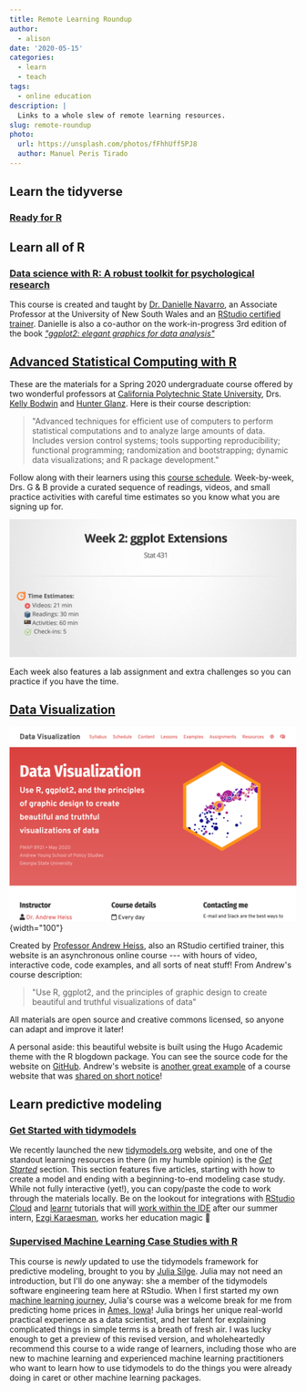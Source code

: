 ```yaml
---
title: Remote Learning Roundup
author:
  - alison
date: '2020-05-15'
categories:
  - learn
  - teach
tags:
  - online education
description: |
  Links to a whole slew of remote learning resources.
slug: remote-roundup
photo:
  url: https://unsplash.com/photos/fFhhUff5PJ8
  author: Manuel Peris Tirado
---
```


## Learn the tidyverse

### [Ready for R](https://ready4r.netlify.app/)

## Learn all of R

### [Data science with R: A robust toolkit for psychological research](http://robust-tools.djnavarro.net/)

This course is created and taught by [Dr. Danielle Navarro](https://djnavarro.net/), an Associate Professor at the University of New South Wales and an [RStudio certified trainer](https://education.rstudio.com/trainers/people/navarro+danielle/). Danielle is also a co-author on the work-in-progress 3rd edition of the book *["ggplot2: elegant graphics for data analysis"](https://ggplot2-book.org/)*

## 

## [Advanced Statistical Computing with R](https://cal-poly-advanced-r.github.io/STAT-431/)

These are the materials for a Spring 2020 undergraduate course offered by two wonderful professors at [California Polytechnic State University](https://www.calpoly.edu/), Drs. [Kelly Bodwin](https://www.kelly-bodwin.com/) and [Hunter Glanz](https://twitter.com/hglanz?lang=en). Here is their course description:

> "Advanced techniques for efficient use of computers to perform statistical computations and to analyze large amounts of data. Includes version control systems; tools supporting reproducibility; functional programming; randomization and bootstrapping; dynamic data visualizations; and R package development."

Follow along with their learners using this [course schedule](https://cal-poly-advanced-r.github.io/STAT-431/#section-4). Week-by-week, Drs. G & B provide a curated sequence of readings, videos, and small practice activities with careful time estimates so you know what you are signing up for.

![Sample of an advanced R weekly schedule](bodwin-glanz-advr.png "Advanced R weekly schedule")

Each week also features a lab assignment and extra challenges so you can practice if you have the time.

## 

## [Data Visualization](https://datavizm20.classes.andrewheiss.com/)

![Data Visualization by Dr. Andrew Heiss](heiss-dataviz.png "Data Visualization by Dr. Andrew Heiss"){width="100"}

Created by [Professor Andrew Heiss](https://www.andrewheiss.com/), also an RStudio certified trainer, this website is an asynchronous online course --- with hours of video, interactive code, code examples, and all sorts of neat stuff! From Andrew's course description:

> "Use R, ggplot2, and the principles of graphic design to create beautiful and truthful visualizations of data"

All materials are open source and creative commons licensed, so anyone can adapt and improve it later!

A personal aside: this beautiful website is built using the Hugo Academic theme with the R blogdown package. You can see the source code for the website on [GitHub](https://github.com/andrewheiss/datavizm20.classes.andrewheiss.com). Andrew's website is [another great example](https://share-blogdown.netlify.app/) of a course website that was [shared on short notice](rstd.io/sharing)!

## Learn predictive modeling

### [Get Started with tidymodels](https://www.tidymodels.org/start/)

We recently launched the new [tidymodels.org](https://www.tidymodels.org/) website, and one of the standout learning resources in there (in my humble opinion) is the *[Get Started](https://www.tidymodels.org/start/)* section. This section features five articles, starting with how to create a model and ending with a beginning-to-end modeling case study. While not fully interactive (yet!), you can copy/paste the code to work through the materials locally. Be on the lookout for integrations with [RStudio Cloud](https://rstudio.cloud) and [learnr](https://rstudio.github.io/learnr/) tutorials that will [work within the IDE](https://blog.rstudio.com/2020/02/25/rstudio-1-3-integrated-tutorials/) after our summer intern, [Ezgi Karaesman](/blog/2020/04/announcing-2020-interns/), works her education magic 💫

### [Supervised Machine Learning Case Studies with R](https://supervised-ml-course.netlify.app/)

This course is *newly* updated to use the tidymodels framework for predictive modeling, brought to you by [Julia Silge](https://juliasilge.com/). Julia may not need an introduction, but I'll do one anyway: she a member of the tidymodels software engineering team here at RStudio. When I first started my own [machine learning journey](https://alison.rbind.io/post/2019-12-23-learning-to-teach-machines-to-learn/), Julia's course was a welcome break for me from predicting home prices in [Ames, Iowa](https://cran.r-project.org/web/packages/AmesHousing/index.html)! Julia brings her unique real-world practical experience as a data scientist, and her talent for explaining complicated things in simple terms is a breath of fresh air. I was lucky enough to get a preview of this revised version, and wholeheartedly recommend this course to a wide range of learners, including those who are new to machine learning and experienced machine learning practitioners who want to learn how to use tidymodels to do the things you were already doing in caret or other machine learning packages.

